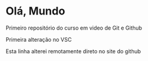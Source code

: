 # Olá, Mundo
 Primeiro repositório do curso em video de Git e Github

 Primeira alteração no VSC

 Esta linha alterei remotamente direto no site do github 
